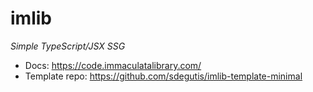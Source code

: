 # imlib

*Simple TypeScript/JSX SSG*

* Docs: https://code.immaculatalibrary.com/
* Template repo: https://github.com/sdegutis/imlib-template-minimal
